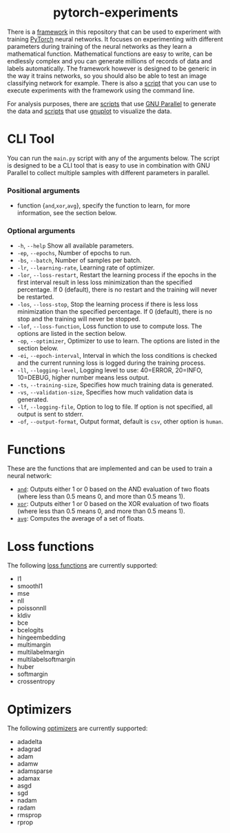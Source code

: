 <h1 align="center">
pytorch-experiments
</h1>

There is a [framework](torch-experiments/src/torchexperiments) in this repository that can be used to experiment with training [PyTorch](https://github.com/pytorch/pytorch) neural networks. It focuses on experimenting with different parameters during training of the neural networks as they learn a mathematical function. Mathematical functions are easy to write, can be endlessly complex and you can generate millions of records of data and labels automatically. The framework however is designed to be generic in the way it trains networks, so you should also be able to test an image classifying network for example. There is also a [script](main.py) that you can use to execute experiments with the framework using the command line.

For analysis purposes, there are [scripts](data-collection) that use [GNU Parallel](https://www.gnu.org/software/parallel/) to generate the data and [scripts](data-visualization) that use [gnuplot](http://www.gnuplot.info/) to visualize the data.

# CLI Tool

You can run the `main.py` script with any of the arguments below. The script is designed to be a CLI tool that is easy to use in combination with GNU Parallel to collect multiple samples with different parameters in parallel.

### Positional arguments

- function {`and`,`xor`,`avg`}, specify the function to learn, for more information, see the section below.

### Optional arguments

- `-h`, `--help` Show all available parameters.
- `-ep`, `--epochs`, Number of epochs to run.
- `-bs`, `--batch`, Number of samples per batch.
- `-lr`, `--learning-rate`, Learning rate of optimizer.
- `-lor`, `--loss-restart`, Restart the learning process if the epochs in the first interval result in less loss minimization than the specified percentage. If 0 (default), there is no restart and the training will never be restarted.
- `-los`, `--loss-stop`, Stop the learning process if there is less loss minimization than the specified percentage. If 0 (default), there is no stop and the training will never be stopped.
- `-lof`, `--loss-function`, Loss function to use to compute loss. The options are listed in the section below.
- `-op`, `--optimizer`, Optimizer to use to learn. The options are listed in the section below.
- `-ei`, `--epoch-interval`, Interval in which the loss conditions is checked and the current running loss is logged during the training process.
- `-ll`, `--logging-level`, Logging level to use: 40=ERROR, 20=INFO, 10=DEBUG, higher number means less output.
- `-ts`, `--training-size`, Specifies how much training data is generated.
- `-vs`, `--validation-size`, Specifies how much validation data is generated.
- `-lf`, `--logging-file`, Option to log to file. If option is not specified, all output is sent to stderr.
- `-of`, `--output-format`, Output format, default is `csv`, other option is `human`.

# Functions

These are the functions that are implemented and can be used to train a neural network:

- [`and`](torch-experiments/src/torchexperiments/functions/andf.py): Outputs either 1 or 0 based on the AND evaluation of two floats (where less than 0.5 means 0, and more than 0.5 means 1).
- [`xor`](torch-experiments/src/torchexperiments/functions/xor.py): Outputs either 1 or 0 based on the XOR evaluation of two floats (where less than 0.5 means 0, and more than 0.5 means 1). 
- [`avg`](torch-experiments/src/torchexperiments/functions/avg.py): Computes the average of a set of floats. 

# Loss functions

The following [loss functions](https://pytorch.org/docs/stable/nn.html#loss-functions) are currently supported:

- l1
- smoothl1
- mse
- nll
- poissonnll
- kldiv
- bce
- bcelogits
- hingeembedding
- multimargin
- multilabelmargin
- multilabelsoftmargin
- huber
- softmargin
- crossentropy


# Optimizers

The following [optimizers](https://pytorch.org/docs/stable/optim.html#algorithms) are currently supported:

- adadelta
- adagrad
- adam
- adamw
- adamsparse
- adamax
- asgd
- sgd
- nadam
- radam
- rmsprop
- rprop
